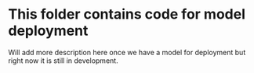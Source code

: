 # This folder contains code for model deployment

Will add more description here once we have a model for deployment but right now it is still in development.